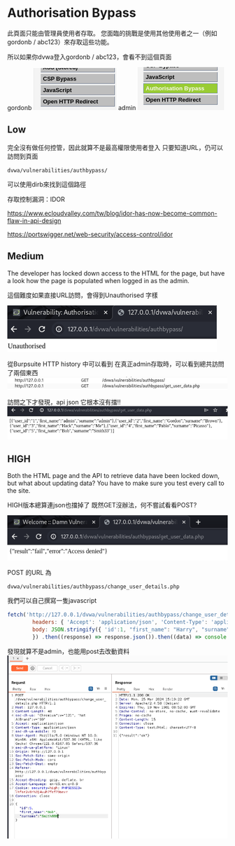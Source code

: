 # Authorisation Bypass

此頁面只能由管理員使用者存取。 
您面臨的挑戰是使用其他使用者之一（例如 gordonb / abc123）來存取這些功能。

所以如果你dvwa登入gordonb / abc123，會看不到這個頁面

gordonb 
![alt text](image.png)
admin
![alt text](image-1.png)


## Low 
完全沒有做任何控管，因此就算不是最高權限使用者登入
只要知道URL，仍可以訪問到頁面

    dvwa/vulnerabilities/authbypass/

可以使用dirb來找到這個路徑

存取控制漏洞：IDOR

https://www.ecloudvalley.com/tw/blog/idor-has-now-become-common-flaw-in-api-design

https://portswigger.net/web-security/access-control/idor



## Medium

The developer has locked down access to the HTML for the page, but have a look how the page is populated when logged in as the admin.

這個難度如果直接URL訪問，會得到Unauthorised 字樣

![alt text](image-2.png)

從Burpsuite HTTP history 中可以看到
在真正admin存取時，可以看到總共訪問了兩個東西
![alt text](image-3.png)

訪問之下才發現，api json 它根本沒有擋!!
![alt text](image-4.png)



## HIGH
Both the HTML page and the API to retrieve data have been locked down, but what about updating data? You have to make sure you test every call to the site.

HIGH版本總算連json也擋掉了
既然GET沒辦法，何不嘗試看看POST?

![alt text](image-5.png)

POST 的URL 為
```
dvwa/vulnerabilities/authbypass/change_user_details.php
```
我們可以自己撰寫一隻javascript

```javascript
fetch('http://127.0.0.1/dvwa/vulnerabilities/authbypass/change_user_details.php', { method: 'POST', 
        headers: { 'Accept': 'application/json', 'Content-Type': 'application/json'},
        body: JSON.stringify({ 'id':1, "first_name": "Harry", "surname": "Hacker" })
        }) .then((response) => response.json()).then((data) => console.log(data));
```

發現就算不是admin，也能用post去改動資料
![alt text](image-6.png)

